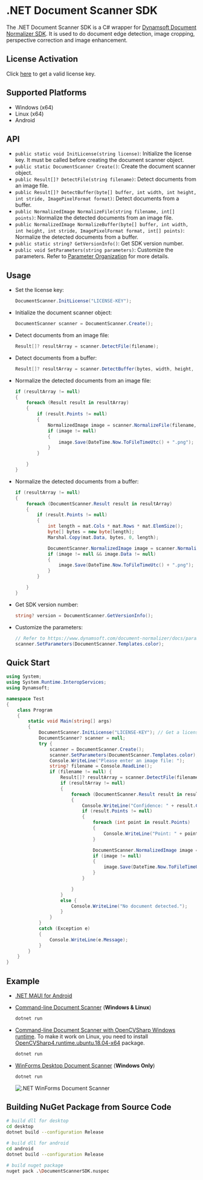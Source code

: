 # .NET Document Scanner SDK

The .NET Document Scanner SDK is a C# wrapper for [Dynamsoft Document Normalizer SDK](https://www.dynamsoft.com/document-normalizer/docs/core/introduction/). It is used to do document edge detection, image cropping, perspective correction and image enhancement.


## License Activation
Click [here](https://www.dynamsoft.com/customer/license/trialLicense?product=ddn) to get a valid license key.

## Supported Platforms
- Windows (x64)
- Linux (x64)
- Android

## API
- `public static void InitLicense(string license)`: Initialize the license key. It must be called before creating the document scanner object.
- `public static DocumentScanner Create()`: Create the document scanner object.
- `public Result[]? DetectFile(string filename)`: Detect documents from an image file.
- `public Result[]? DetectBuffer(byte[] buffer, int width, int height, int stride, ImagePixelFormat format)`: Detect documents from a buffer.
- `public NormalizedImage NormalizeFile(string filename, int[] points)`: Normalize the detected documents from an image file.
- `public NormalizedImage NormalizeBuffer(byte[] buffer, int width, int height, int stride, ImagePixelFormat format, int[] points)`: Normalize the detected documents from a buffer.
- `public static string? GetVersionInfo()`: Get SDK version number.
- `public void SetParameters(string parameters)`: Customize the parameters. Refer to [Parameter Organization](https://www.dynamsoft.com/document-normalizer/docs/core/parameters/parameter-organization-structure.html) for more details.

## Usage
- Set the license key:
    
    ```csharp
    DocumentScanner.InitLicense("LICENSE-KEY"); 
    ```
- Initialize the document scanner object:
    
    ```csharp
    DocumentScanner scanner = DocumentScanner.Create();
    ```
- Detect documents from an image file:

    ```csharp
    Result[]? resultArray = scanner.DetectFile(filename);
    ```    
- Detect documents from a buffer:

    
    ```csharp
    Result[]? resultArray = scanner.DetectBuffer(bytes, width, height, stride, DocumentScanner.ImagePixelFormat.IPF_RGB_888);
    ```     
    
- Normalize the detected documents from an image file:

    
    ```csharp
    if (resultArray != null)
    {
        foreach (Result result in resultArray)
        {
            if (result.Points != null)
            {
                NormalizedImage image = scanner.NormalizeFile(filename, result.Points);
                if (image != null)
                {
                    image.Save(DateTime.Now.ToFileTimeUtc() + ".png");
                }
            }

        }
    }
    ```
- Normalize the detected documents from a buffer:

    
    ```csharp
    if (resultArray != null)
    {
        foreach (DocumentScanner.Result result in resultArray)
        {
            if (result.Points != null)
            {
                int length = mat.Cols * mat.Rows * mat.ElemSize();
                byte[] bytes = new byte[length];
                Marshal.Copy(mat.Data, bytes, 0, length);

                DocumentScanner.NormalizedImage image = scanner.NormalizeBuffer(bytes, mat.Cols, mat.Rows, (int)mat.Step(), DocumentScanner.ImagePixelFormat.IPF_RGB_888, result.Points);
                if (image != null && image.Data != null)
                {
                    image.Save(DateTime.Now.ToFileTimeUtc() + ".png");
                }
            }

        }
    }
    ```
- Get SDK version number:

    ```csharp
    string? version = DocumentScanner.GetVersionInfo();
    ```
- Customize the parameters:
    
    ```csharp
    // Refer to https://www.dynamsoft.com/document-normalizer/docs/parameters/parameter-organization-structure.html?ver=latest
    scanner.SetParameters(DocumentScanner.Templates.color);
    ```

## Quick Start

```csharp
using System;
using System.Runtime.InteropServices;
using Dynamsoft;

namespace Test
{
    class Program
    {
        static void Main(string[] args)
        {
            DocumentScanner.InitLicense("LICENSE-KEY"); // Get a license key from https://www.dynamsoft.com/customer/license/trialLicense?product=ddn
            DocumentScanner? scanner = null;
            try {
                scanner = DocumentScanner.Create();
                scanner.SetParameters(DocumentScanner.Templates.color);
                Console.WriteLine("Please enter an image file: ");
                string? filename = Console.ReadLine();
                if (filename != null) {
                    Result[]? resultArray = scanner.DetectFile(filename);
                    if (resultArray != null)
                    {
                        foreach (DocumentScanner.Result result in resultArray)
                        {
                            Console.WriteLine("Confidence: " + result.Confidence);
                            if (result.Points != null)
                            {
                                foreach (int point in result.Points)
                                {
                                    Console.WriteLine("Point: " + point);
                                }

                                DocumentScanner.NormalizedImage image = scanner.NormalizeFile("1.png", result.Points);
                                if (image != null)
                                {
                                    image.Save(DateTime.Now.ToFileTimeUtc() + ".png");
                                }
                            }

                        }
                    }
                    else {
                        Console.WriteLine("No document detected.");
                    }
                }
            }
            catch (Exception e)
            {
                Console.WriteLine(e.Message);
            }
        }
    }
}
```


## Example
- [.NET MAUI for Android](https://github.com/yushulx/dotnet-document-scanner-sdk/tree/main/example/MauiAndroid)
- [Command-line Document Scanner](https://github.com/yushulx/dotnet-document-scanner-sdk/tree/main/example/command-line) (**Windows & Linux**)
    
    ```bash
    dotnet run
    ```

- [Command-line Document Scanner with OpenCVSharp Windows runtime](https://github.com/yushulx/dotnet-document-scanner-sdk/tree/main/example/command-line-cv). To make it work on Linux, you need to install [OpenCVSharp4.runtime.ubuntu.18.04-x64](https://www.nuget.org/packages/OpenCvSharp4.runtime.ubuntu.18.04-x64) package.
    
    ```bash
    dotnet run
    ```


- [WinForms Desktop Document Scanner](https://github.com/yushulx/dotnet-document-scanner-sdk/tree/main/example/desktop-gui) (**Windows Only**)
  
    ```bash
    dotnet run
    ```
    
    ![.NET WinForms Document Scanner](https://camo.githubusercontent.com/ee30a750052f5392f20aefcaffbb4308cfabafa9cd610642f6b0ff669195f2dc/68747470733a2f2f7777772e64796e616d736f66742e636f6d2f636f6465706f6f6c2f696d672f323032322f30392f646f746e65742d77696e666f726d2d646f63756d656e742d7363616e6e65722e706e67)
    
## Building NuGet Package from Source Code

```bash
# build dll for desktop
cd desktop
dotnet build --configuration Release

# build dll for android
cd android
dotnet build --configuration Release

# build nuget package
nuget pack .\DocumentScannerSDK.nuspec
```